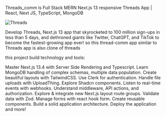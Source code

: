 
Threads_comm is Full Stack MERN Next.js 13 responsive Threads App | React, Next JS, TypeScript, MongoDB

![Threads](https://github.com/Vinothkumar3/threads_comm/assets/63175218/9f0b59dd-fbb3-4c9d-93cc-0cc59fa63ba2)

Develop Threads, Next.js 13 app that skyrocketed to 100 million sign-ups in less than 5 days, and dethroned giants like Twitter, ChatGPT, and TikTok to become the fastest-growing app ever!
so this thread-comm app similar to Threads app is also clone of threads

this project build technology and tools:

Master Next.js 13.4 with Server Side Rendering and Typescript.
Learn MongoDB handling of complex schemas, multiple data population.
Create beautiful layouts with TailwindCSS.
Use Clerk for authentication.
Handle file uploads with UploadThing.
Explore Shadcn components.
Listen to real-time events with webhooks.
Understand middleware, API actions, and authorization.
Explore & integrate new Next.js layout route groups.
Validate data with Zod.
Manage forms with react hook form.
Create reusable components.
Build a solid application architecture.
Deploy the application and more!
